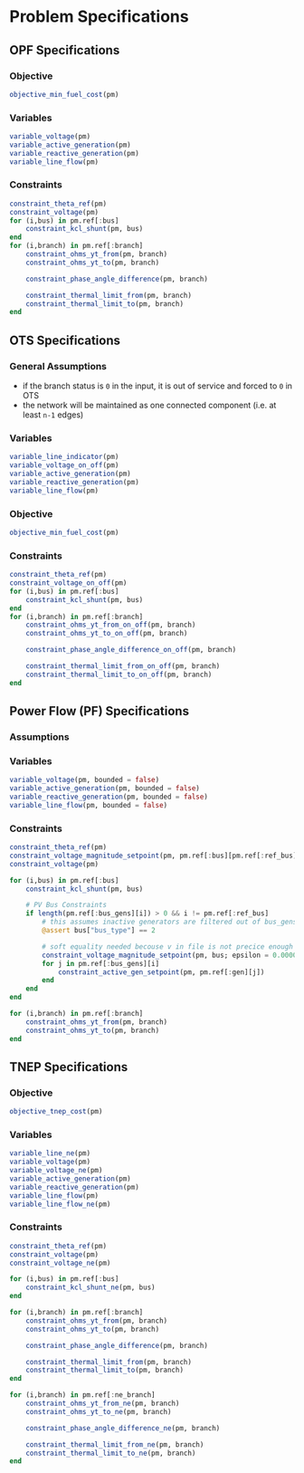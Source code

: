 # Problem Specifications

## OPF Specifications

### Objective
```julia
objective_min_fuel_cost(pm)
```

### Variables
```julia
variable_voltage(pm)
variable_active_generation(pm)
variable_reactive_generation(pm)
variable_line_flow(pm)
```

### Constraints
```julia
constraint_theta_ref(pm)
constraint_voltage(pm)
for (i,bus) in pm.ref[:bus]
    constraint_kcl_shunt(pm, bus)
end
for (i,branch) in pm.ref[:branch]
    constraint_ohms_yt_from(pm, branch)
    constraint_ohms_yt_to(pm, branch)

    constraint_phase_angle_difference(pm, branch)

    constraint_thermal_limit_from(pm, branch)
    constraint_thermal_limit_to(pm, branch)
end
```

## OTS Specifications

### General Assumptions

- if the branch status is `0` in the input, it is out of service and forced to `0` in OTS
- the network will be maintained as one connected component (i.e. at least `n-1` edges)

### Variables

```julia
variable_line_indicator(pm)
variable_voltage_on_off(pm)
variable_active_generation(pm)
variable_reactive_generation(pm)
variable_line_flow(pm)
```

### Objective

```julia
objective_min_fuel_cost(pm)
```

### Constraints

```julia
constraint_theta_ref(pm)
constraint_voltage_on_off(pm)
for (i,bus) in pm.ref[:bus]
    constraint_kcl_shunt(pm, bus)
end
for (i,branch) in pm.ref[:branch]
    constraint_ohms_yt_from_on_off(pm, branch)
    constraint_ohms_yt_to_on_off(pm, branch)

    constraint_phase_angle_difference_on_off(pm, branch)

    constraint_thermal_limit_from_on_off(pm, branch)
    constraint_thermal_limit_to_on_off(pm, branch)
end
```

## Power Flow (PF) Specifications

### Assumptions

### Variables
```julia
variable_voltage(pm, bounded = false)
variable_active_generation(pm, bounded = false)
variable_reactive_generation(pm, bounded = false)
variable_line_flow(pm, bounded = false)
```

### Constraints
```julia
constraint_theta_ref(pm)
constraint_voltage_magnitude_setpoint(pm, pm.ref[:bus][pm.ref[:ref_bus]])
constraint_voltage(pm)

for (i,bus) in pm.ref[:bus]
    constraint_kcl_shunt(pm, bus)

    # PV Bus Constraints
    if length(pm.ref[:bus_gens][i]) > 0 && i != pm.ref[:ref_bus]
        # this assumes inactive generators are filtered out of bus_gens
        @assert bus["bus_type"] == 2

        # soft equality needed becouse v in file is not precice enough to ensure feasiblity
        constraint_voltage_magnitude_setpoint(pm, bus; epsilon = 0.00001)
        for j in pm.ref[:bus_gens][i]
            constraint_active_gen_setpoint(pm, pm.ref[:gen][j])
        end
    end
end

for (i,branch) in pm.ref[:branch]
    constraint_ohms_yt_from(pm, branch)
    constraint_ohms_yt_to(pm, branch)
end
```

## TNEP Specifications

### Objective
```julia
objective_tnep_cost(pm)
```

### Variables
```julia
variable_line_ne(pm) 
variable_voltage(pm)
variable_voltage_ne(pm)
variable_active_generation(pm)
variable_reactive_generation(pm)
variable_line_flow(pm)
variable_line_flow_ne(pm)
```

### Constraints
```julia
constraint_theta_ref(pm)
constraint_voltage(pm)
constraint_voltage_ne(pm)

for (i,bus) in pm.ref[:bus]
    constraint_kcl_shunt_ne(pm, bus)
end

for (i,branch) in pm.ref[:branch]
    constraint_ohms_yt_from(pm, branch)
    constraint_ohms_yt_to(pm, branch)

    constraint_phase_angle_difference(pm, branch)

    constraint_thermal_limit_from(pm, branch)
    constraint_thermal_limit_to(pm, branch)
end 

for (i,branch) in pm.ref[:ne_branch]
    constraint_ohms_yt_from_ne(pm, branch)
    constraint_ohms_yt_to_ne(pm, branch) 

    constraint_phase_angle_difference_ne(pm, branch)

    constraint_thermal_limit_from_ne(pm, branch)
    constraint_thermal_limit_to_ne(pm, branch)
end
```
